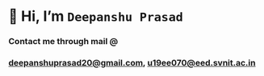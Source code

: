 # 👋 Hi, I’m `Deepanshu Prasad`
### Contact me through mail @ 
### [deepanshuprasad20@gmail.com](deepanshuprasad20@gmail.com), [u19ee070@eed.svnit.ac.in](u19ee070@eed.svnit.ac.in)

<!---
dpansu20/dpansu20 is a ✨ special ✨ repository because its `README.md` (this file) appears on your GitHub profile.
You can click the Preview link to take a look at your changes.
--->

